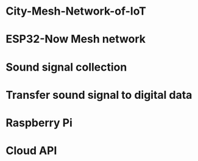# City-Mesh-Network-of-IoT
# ESP32-Now Mesh network
# Sound signal collection
# Transfer sound signal to digital data
# Raspberry Pi
# Cloud API
